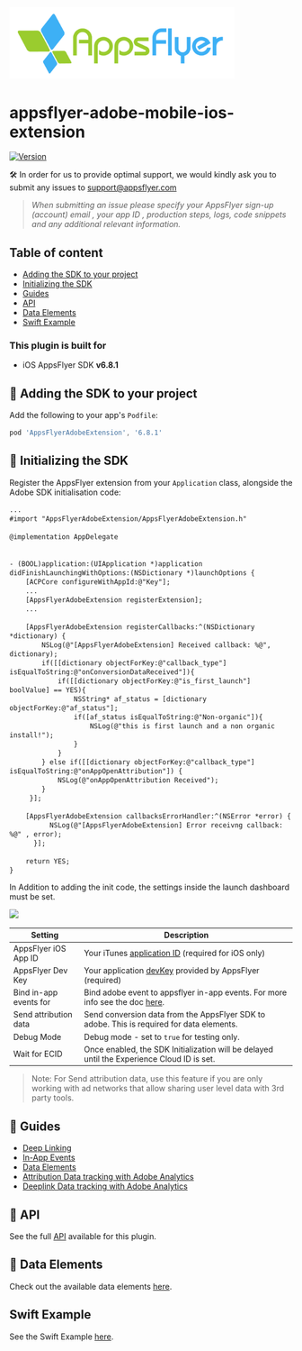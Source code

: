 <img src="gitresources/AF_Logo_primary_logo.png"  width="400" > 

# appsflyer-adobe-mobile-ios-extension

[![Version](https://img.shields.io/cocoapods/v/AppsFlyerAdobeExtension.svg?style=flat)](http://cocoapods.org/pods/AppsFlyerAdobeExtension)


🛠 In order for us to provide optimal support, we would kindly ask you to submit any issues to support@appsflyer.com

> *When submitting an issue please specify your AppsFlyer sign-up (account) email , your app ID , production steps, logs, code snippets and any additional relevant information.*

## Table of content

- [Adding the SDK to your project](#add-sdk-to-project)
- [Initializing the SDK](#init-sdk)
- [Guides](#guides)
- [API](#api) 
- [Data Elements](#data-elements)
- [Swift Example](#swift-example)


### <a id="plugin-build-for"> This plugin is built for
    
- iOS AppsFlyer SDK **v6.8.1**

## <a id="add-sdk-to-project"> 📲 Adding the SDK to your project

Add the following to your app's `Podfile`:

```javascript
pod 'AppsFlyerAdobeExtension', '6.8.1'
```

## <a id="init-sdk"> 🚀 Initializing the SDK
    
Register the AppsFlyer extension from your `Application` class, alongside the Adobe SDK initialisation code: 
```objc
...
#import "AppsFlyerAdobeExtension/AppsFlyerAdobeExtension.h"

@implementation AppDelegate


- (BOOL)application:(UIApplication *)application didFinishLaunchingWithOptions:(NSDictionary *)launchOptions {
    [ACPCore configureWithAppId:@"Key"];
    ...
    [AppsFlyerAdobeExtension registerExtension];
    ...
    
    [AppsFlyerAdobeExtension registerCallbacks:^(NSDictionary *dictionary) {
        NSLog(@"[AppsFlyerAdobeExtension] Received callback: %@", dictionary);
        if([[dictionary objectForKey:@"callback_type"] isEqualToString:@"onConversionDataReceived"]){
            if([[dictionary objectForKey:@"is_first_launch"] boolValue] == YES){
                NSString* af_status = [dictionary objectForKey:@"af_status"];
                if([af_status isEqualToString:@"Non-organic"]){
                    NSLog(@"this is first launch and a non organic install!");
                }
            }
        } else if([[dictionary objectForKey:@"callback_type"] isEqualToString:@"onAppOpenAttribution"]) {
            NSLog(@"onAppOpenAttribution Received");
        }
     }];

    [AppsFlyerAdobeExtension callbacksErrorHandler:^(NSError *error) {
          NSLog(@"[AppsFlyerAdobeExtension] Error receivng callback: %@" , error);
      }];
    
    return YES;
}

```

In Addition to adding the init code, the settings inside the launch dashboard must be set.

<img src="./gitresources/LaunchAFInitNew.png" width="550" >

| Setting  | Description   |
| -------- | ------------- |
| AppsFlyer iOS App ID      | Your iTunes [application ID](https://support.appsflyer.com/hc/en-us/articles/207377436-Adding-a-new-app#available-in-the-app-store-google-play-store-windows-phone-store)  (required for iOS only)  |
| AppsFlyer Dev Key   | Your application [devKey](https://support.appsflyer.com/hc/en-us/articles/211719806-Global-app-settings-#sdk-dev-key) provided by AppsFlyer (required)  |
| Bind in-app events for    | Bind adobe event to appsflyer in-app events. For more info see the doc [here](/docs/Guides.md#events). |
| Send attribution data    | Send conversion data from the AppsFlyer SDK to adobe. This is required for data elements. |
| Debug Mode    | Debug mode - set to `true` for testing only.  |
| Wait for ECID   | Once enabled, the SDK Initialization will be delayed until the Experience Cloud ID is set.  |

> Note: For Send attribution data, use this feature if you are only working with ad networks that allow sharing user level data with 3rd party tools.

## <a id="guides"> 📖 Guides

- [Deep Linking](/docs/Guides.md#deeplinking)
- [In-App Events](/docs/Guides.md#events)
- [Data Elements](/docs/Guides.md#data-elements)
- [Attribution Data tracking with Adobe Analytics](/docs/Guides.md#attr-data)
- [Deeplink Data tracking with Adobe Analytics](/docs/Guides.md#deeplink-data)

## <a id="api"> 📑 API
  
See the full [API](/docs/API.md) available for this plugin.


## <a id="data-elements"> 📂 Data Elements
  
Check out the available data elements [here](/docs/DataElements.md).

## <a id="swift-example"> Swift Example
  
See the Swift Example [here](/docs/SwiftExample.md).
